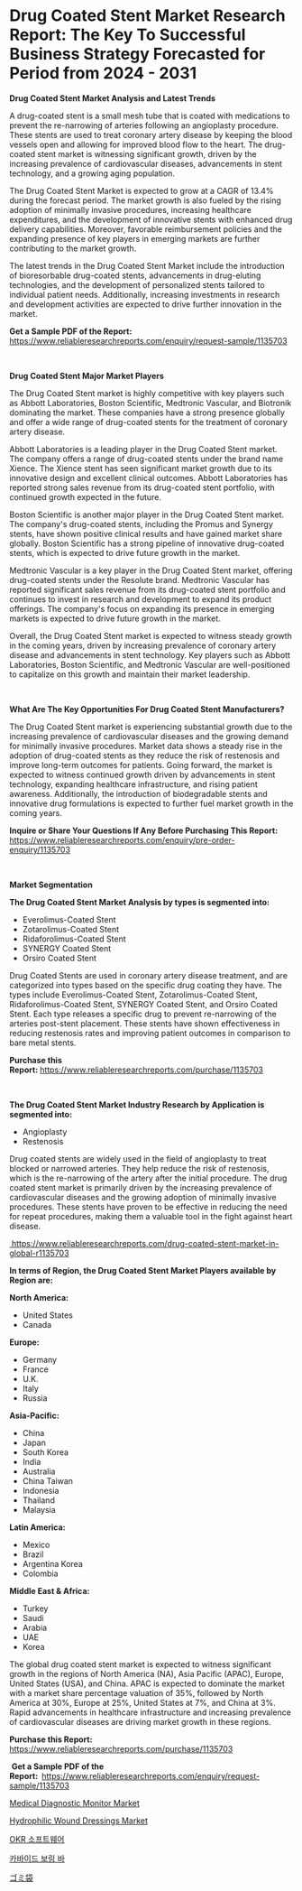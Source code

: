 <p><h1>Drug Coated Stent Market Research Report: The Key To Successful Business Strategy Forecasted for Period from 2024 - 2031</h1></p><p><strong>Drug Coated Stent Market Analysis and Latest Trends</strong></p>
<p><p>A drug-coated stent is a small mesh tube that is coated with medications to prevent the re-narrowing of arteries following an angioplasty procedure. These stents are used to treat coronary artery disease by keeping the blood vessels open and allowing for improved blood flow to the heart. The drug-coated stent market is witnessing significant growth, driven by the increasing prevalence of cardiovascular diseases, advancements in stent technology, and a growing aging population.</p><p>The Drug Coated Stent Market is expected to grow at a CAGR of 13.4% during the forecast period. The market growth is also fueled by the rising adoption of minimally invasive procedures, increasing healthcare expenditures, and the development of innovative stents with enhanced drug delivery capabilities. Moreover, favorable reimbursement policies and the expanding presence of key players in emerging markets are further contributing to the market growth.</p><p>The latest trends in the Drug Coated Stent Market include the introduction of bioresorbable drug-coated stents, advancements in drug-eluting technologies, and the development of personalized stents tailored to individual patient needs. Additionally, increasing investments in research and development activities are expected to drive further innovation in the market.</p></p>
<p><strong>Get a Sample PDF of the Report:&nbsp;</strong> <a href="https://www.reliableresearchreports.com/enquiry/request-sample/1135703">https://www.reliableresearchreports.com/enquiry/request-sample/1135703</a></p>
<p>&nbsp;</p>
<p><strong>Drug Coated Stent Major Market Players</strong></p>
<p><p>The Drug Coated Stent market is highly competitive with key players such as Abbott Laboratories, Boston Scientific, Medtronic Vascular, and Biotronik dominating the market. These companies have a strong presence globally and offer a wide range of drug-coated stents for the treatment of coronary artery disease.</p><p>Abbott Laboratories is a leading player in the Drug Coated Stent market. The company offers a range of drug-coated stents under the brand name Xience. The Xience stent has seen significant market growth due to its innovative design and excellent clinical outcomes. Abbott Laboratories has reported strong sales revenue from its drug-coated stent portfolio, with continued growth expected in the future.</p><p>Boston Scientific is another major player in the Drug Coated Stent market. The company's drug-coated stents, including the Promus and Synergy stents, have shown positive clinical results and have gained market share globally. Boston Scientific has a strong pipeline of innovative drug-coated stents, which is expected to drive future growth in the market.</p><p>Medtronic Vascular is a key player in the Drug Coated Stent market, offering drug-coated stents under the Resolute brand. Medtronic Vascular has reported significant sales revenue from its drug-coated stent portfolio and continues to invest in research and development to expand its product offerings. The company's focus on expanding its presence in emerging markets is expected to drive future growth in the market.</p><p>Overall, the Drug Coated Stent market is expected to witness steady growth in the coming years, driven by increasing prevalence of coronary artery disease and advancements in stent technology. Key players such as Abbott Laboratories, Boston Scientific, and Medtronic Vascular are well-positioned to capitalize on this growth and maintain their market leadership.</p></p>
<p>&nbsp;</p>
<p><strong>What Are The Key Opportunities For Drug Coated Stent Manufacturers?</strong></p>
<p><p>The Drug Coated Stent market is experiencing substantial growth due to the increasing prevalence of cardiovascular diseases and the growing demand for minimally invasive procedures. Market data shows a steady rise in the adoption of drug-coated stents as they reduce the risk of restenosis and improve long-term outcomes for patients. Going forward, the market is expected to witness continued growth driven by advancements in stent technology, expanding healthcare infrastructure, and rising patient awareness. Additionally, the introduction of biodegradable stents and innovative drug formulations is expected to further fuel market growth in the coming years.</p></p>
<p><strong>Inquire or Share Your Questions If Any Before Purchasing This Report:</strong> <a href="https://www.reliableresearchreports.com/enquiry/pre-order-enquiry/1135703">https://www.reliableresearchreports.com/enquiry/pre-order-enquiry/1135703</a></p>
<p>&nbsp;</p>
<p><strong>Market Segmentation</strong></p>
<p><strong>The Drug Coated Stent Market Analysis by types is segmented into:</strong></p>
<p><ul><li>Everolimus-Coated Stent</li><li>Zotarolimus-Coated Stent</li><li>Ridaforolimus-Coated Stent</li><li>SYNERGY Coated Stent</li><li>Orsiro Coated Stent</li></ul></p>
<p><p>Drug Coated Stents are used in coronary artery disease treatment, and are categorized into types based on the specific drug coating they have. The types include Everolimus-Coated Stent, Zotarolimus-Coated Stent, Ridaforolimus-Coated Stent, SYNERGY Coated Stent, and Orsiro Coated Stent. Each type releases a specific drug to prevent re-narrowing of the arteries post-stent placement. These stents have shown effectiveness in reducing restenosis rates and improving patient outcomes in comparison to bare metal stents.</p></p>
<p><strong>Purchase this Report:&nbsp;</strong><a href="https://www.reliableresearchreports.com/purchase/1135703">https://www.reliableresearchreports.com/purchase/1135703</a></p>
<p>&nbsp;</p>
<p><strong>The Drug Coated Stent Market Industry Research by Application is segmented into:</strong></p>
<p><ul><li>Angioplasty</li><li>Restenosis</li></ul></p>
<p><p>Drug coated stents are widely used in the field of angioplasty to treat blocked or narrowed arteries. They help reduce the risk of restenosis, which is the re-narrowing of the artery after the initial procedure. The drug coated stent market is primarily driven by the increasing prevalence of cardiovascular diseases and the growing adoption of minimally invasive procedures. These stents have proven to be effective in reducing the need for repeat procedures, making them a valuable tool in the fight against heart disease.</p></p>
<p><a href="https://www.reliableresearchreports.com/drug-coated-stent-market-in-global-r1135703">&nbsp;https://www.reliableresearchreports.com/drug-coated-stent-market-in-global-r1135703</a></p>
<p><strong>In terms of Region, the Drug Coated Stent Market Players available by Region are:</strong></p>
<p>
    <p> <strong> North America: </strong>
        <ul>
            <li>United States</li>
            <li>Canada</li>
        </ul>
        </p> 
    <p> <strong> Europe: </strong>
        <ul>
            <li>Germany</li>
            <li>France</li>
            <li>U.K.</li>
            <li>Italy</li>
            <li>Russia</li>
        </ul>
        </p> 
    <p> <strong> Asia-Pacific: </strong>
        <ul>
            <li>China</li>
            <li>Japan</li>
            <li>South Korea</li>
            <li>India</li>
            <li>Australia</li>
            <li>China Taiwan</li>
            <li>Indonesia</li>
            <li>Thailand</li>
            <li>Malaysia</li>
        </ul>
        </p> 
    <p> <strong> Latin America: </strong>
        <ul>
            <li>Mexico</li>
            <li>Brazil</li>
            <li>Argentina Korea</li>
            <li>Colombia</li>
        </ul>
        </p> 
    <p> <strong> Middle East & Africa: </strong>
        <ul>
            <li>Turkey</li>
            <li>Saudi</li>
            <li>Arabia</li>
            <li>UAE</li>
            <li>Korea</li>
        </ul>
    </p>
    </p>
<p><p>The global drug coated stent market is expected to witness significant growth in the regions of North America (NA), Asia Pacific (APAC), Europe, United States (USA), and China. APAC is expected to dominate the market with a market share percentage valuation of 35%, followed by North America at 30%, Europe at 25%, United States at 7%, and China at 3%. Rapid advancements in healthcare infrastructure and increasing prevalence of cardiovascular diseases are driving market growth in these regions.</p></p>
<p><strong>Purchase this Report: </strong><a href="https://www.reliableresearchreports.com/purchase/1135703">https://www.reliableresearchreports.com/purchase/1135703</a></p>
<p>&nbsp;<strong>Get a Sample PDF of the Report:&nbsp;&nbsp;</strong><a href="https://www.reliableresearchreports.com/enquiry/request-sample/1135703">https://www.reliableresearchreports.com/enquiry/request-sample/1135703</a></p>
<p><strong></strong></p>
<p><p><a href="https://github.com/wusalecollins540tpqoz/Market-Research-Report-List-2/blob/main/medical-diagnostic-monitor-market.md">Medical Diagnostic Monitor Market</a></p><p><a href="https://github.com/kathiaseamanalvaradovlprc2h/Market-Research-Report-List-2/blob/main/hydrophilic-wound-dressings-market.md">Hydrophilic Wound Dressings Market</a></p><p><a href="https://github.com/rcabello548/Market-Research-Report-List-1/blob/main/405210943818.md">OKR 소프트웨어</a></p><p><a href="https://github.com/KellyLyncyh543964/Market-Research-Report-List-1/blob/main/826390443817.md">카바이드 보링 바</a></p><p><a href="https://github.com/JaydaWisoky2014/Market-Research-Report-List-1/blob/main/508550149169.md">ゴミ袋</a></p></p>